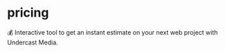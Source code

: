 # pricing
:moneybag: Interactive tool to get an instant estimate on your next web project with Undercast Media.
